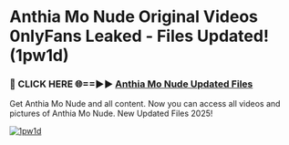 # Anthia Mo Nude Original Videos 0nlyFans Leaked - Files Updated! (1pw1d)

<h3>🔴 CLICK HERE 🌐==►► <a href="https://tinyurl.com/yrmya6cz" rel="nofollow">Anthia Mo Nude Updated Files</a></h3>

Get Anthia Mo Nude and all content. Now you can access all videos and pictures of Anthia Mo Nude. New Updated Files 2025!

[![1pw1d](https://i.imgur.com/FMdXYCs.gif)](https://tinyurl.com/yrmya6cz)
